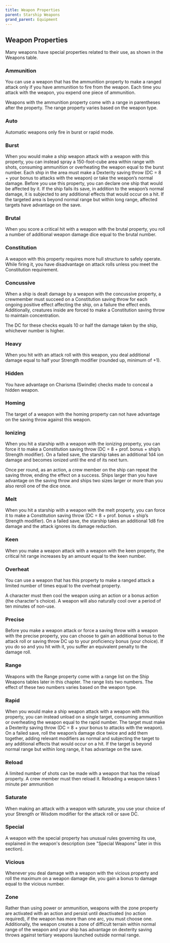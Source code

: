 ```yaml
---
title: Weapon Properties
parent: Starship Weapons
grand_parent: Equipment
---
```


## Weapon Properties
Many weapons have special properties related to their use, as shown in the Weapons table.

### Ammunition
You can use a weapon that has the ammunition property to make a ranged attack only if you have ammunition to fire from the weapon. Each time you attack with the weapon, you expend one piece of ammunition. 

Weapons with the ammunition property come with a range in parentheses after the property. The range property varies based on the weapon type.

### Auto
Automatic weapons only fire in burst or rapid mode.

### Burst
When you would make a ship weapon attack with a weapon with this property, you can instead spray a 150-foot-cube area within range with shots, consuming ammunition or overheating the weapon equal to the burst number. Each ship in the area must make a Dexterity saving throw (DC = 8 + your bonus to attacks with the weapon) or take the weapon’s normal damage. Before you use this property, you can declare one ship that would be affected by it. If the ship fails its save, in addition to the weapon’s normal damage, it is subjected to any additional effects that would occur on a hit. If the targeted area is beyond normal range but within long range, affected targets have advantage on the save.

### Brutal
When you score a critical hit with a weapon with the brutal property, you roll a number of additional weapon damage dice equal to the brutal number.

### Constitution
A weapon with this property requires more hull structure to safely operate. While firing it, you have disadvantage on attack rolls unless you meet the Constitution requirement.

### Concussive
When a ship is dealt damage by a weapon with the concussive property, a crewmember must succeed on a Constitution saving throw for each ongoing positive effect affecting the ship, on a failure the effect ends. Additionally, creatures inside are forced to make a Constitution saving throw to maintain concentration.

The DC for these checks equals 10 or half the damage taken by the ship, whichever number is higher.

### Heavy
When you hit with an attack roll with this weapon, you deal additional damage equal to half your Strength modifier (rounded up, minimum of +1).

### Hidden
You have advantage on Charisma (Swindle) checks made to conceal a hidden weapon.

### Homing
The target of a weapon with the homing property can not have advantage on the saving throw against this weapon. 

### Ionizing
When you hit a starship with a weapon with the ionizing property, you can force it to make a Constitution saving throw (DC = 8 + prof. bonus + ship’s Strength modifier). On a failed save, the starship takes an additional 1d4 ion damage and becomes ionized until the end of its next turn.

Once per round, as an action, a crew member on the ship can repeat the saving throw, ending the effect on a success. Ships larger than you have advantage on the saving throw and ships two sizes larger or more than you also reroll one of the dice once.

### Melt
When you hit a starship with a weapon with the melt property, you can force it to make a Constitution saving throw (DC = 8 + prof. bonus + ship’s Strength modifier). On a failed save, the starship takes an additional 1d8 fire damage and the attack ignores its damage reduction.

### Keen
When you make a weapon attack with a weapon with the keen property, the critical hit range increases by an amount equal to the keen number.

### Overheat
You can use a weapon that has this property to make a ranged attack a limited number of times equal to the overheat property. 

A character must then cool the weapon using an action or a bonus action (the character's choice).  A weapon will also naturally cool over a period of ten minutes of non-use. 

### Precise
Before you make a weapon attack or force a saving throw with a weapon with the precise property, you can choose to gain an additional bonus to the attack roll or saving throw DC up to your proficiency bonus (your choice). If you do so and you hit with it, you suffer an equivalent penalty to the damage roll.

### Range
Weapons with the Range property come with a range list on the Ship Weapons tables later in this chapter. The range lists two numbers. The effect of these two numbers varies based on the weapon type.

### Rapid
When you would make a ship weapon attack with a weapon with this property, you can instead unload on a single target, consuming ammunition or overheating the weapon equal to the rapid number. The target must make a Dexterity saving throw (DC = 8 + your bonus to attacks with the weapon). On a failed save, roll the weapon’s damage dice twice and add them together, adding relevant modifiers as normal and subjecting the target to any additional effects that would occur on a hit. If the target is beyond normal range but within long range, it has advantage on the save.

### Reload
A limited number of shots can be made with a weapon that has the reload property. A crew member must then reload it. Reloading a weapon takes 1 minute per ammunition

### Saturate
When making an attack with a weapon with saturate, you use your choice of your Strength or Wisdom modifier for the attack roll or save DC.

### Special
A weapon with the special property has unusual rules governing its use, explained in the weapon's description (see "Special Weapons" later in this section).

### Vicious
Whenever you deal damage with a weapon with the vicious property and roll the maximum on a weapon damage die, you gain a bonus to damage equal to the vicious number.

### Zone
Rather than using power or ammunition, weapons with the zone property are activated with an action and persist until deactivated (no action required), if the weapon has more than one arc, you must choose one. Additionally, the weapon creates a zone of difficult terrain within normal range of the weapon and your ship has advantage on dexterity saving throws against tertiary weapons launched outside normal range.